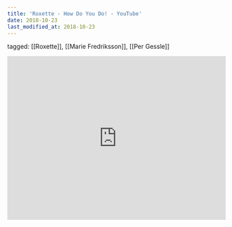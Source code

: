 ```yaml
---
title: 'Roxette - How Do You Do! - YouTube'
date: 2018-10-23
last_modified_at: 2018-10-23
---
```

tagged: [[Roxette]], [[Marie Fredriksson]], [[Per Gessle]]
<iframe allow="accelerometer; autoplay; clipboard-write; encrypted-media; gyroscope; picture-in-picture" allowfullscreen="" frameborder="0" height="375" id="youtube_iframe" src="https://www.youtube.com/embed/nx2iLOvP0rM?feature=oembed&amp;enablejsapi=1&amp;origin=https://safe.txmblr.com&amp;wmode=opaque" width="500"></iframe>